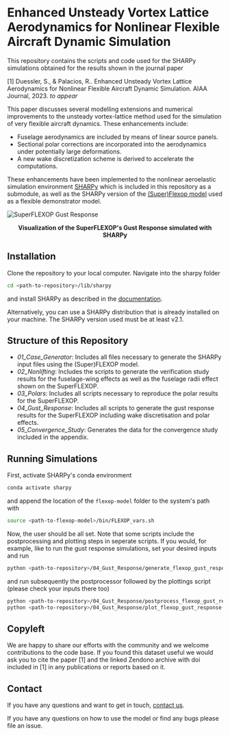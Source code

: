 # Enhanced Unsteady Vortex Lattice Aerodynamics for Nonlinear Flexible Aircraft Dynamic Simulation

This repository contains the scripts and code used for the SHARPy simulations obtained for the results shown in the journal paper

[1] Duessler, S., & Palacios, R.. Enhanced Unsteady Vortex Lattice Aerodynamics for Nonlinear Flexible Aircraft Dynamic Simulation. AIAA Journal, 2023. *to appear*

This paper discusses several modelling extensions and numerical improvements to the unsteady vortex-lattice method used for the simulation of very flexible aircraft dynamics.  These enhancements include:
* Fuselage aerodynamics are included by means of linear source panels.
* Sectional polar corrections are incorporated into the aerodynamics under potentially large deformations.
* A new wake discretization scheme is derived to accelerate the computations.

These enhancements have been implemented to the nonlinear aeroelastic simulation environment [SHARPy](http://github.com/imperialcollegelondon/sharpy) which is included in this repository as a submodule, as well as the SHARPy version of the [(Super)Flexop model](http://github.com/sduess/flexop_model) used as a flexible demonstrator model.

![SuperFLEXOP Gust Response](https://github.com/sduess/Enhanced_UVLM_nonlinear_aeroelastic/assets/72152433/300812c3-ade5-4904-b8ca-a0cbe4e2a561)
<p align="center">
<strong>Visualization of the SuperFLEXOP's Gust Response simulated with SHARPy</strong>
</p>

## Installation

Clone the repository to your local computer. Navigate into the sharpy folder 
```bash
cd <path-to-repository>/lib/sharpy
```
and install SHARPy as described in the [documentation](https://ic-sharpy.readthedocs.io/en/latest/content/installation.html). 

Alternatively, you can use a SHARPy distribution that is already installed on your machine. The SHARPy version used must be at least v2.1.

## Structure of this Repository

* _01_Case_Generator_: Includes all files necessary to generate the SHARPy input files using the (Super)FLEXOP model.
* _02_Nonlifting_: Includes the scripts to generate the verification study results for the fuselage-wing effects as well as the fuselage radii effect shown on the SuperFLEXOP.
* _03_Polars_: Includes all scripts necessary to reproduce the polar results for the SuperFLEXOP.
* _04_Gust_Response_: Includes all scripts to generate the gust response results for the SuperFLEXOP including wake discretisation and polar effects.
* _05_Convergence_Study_: Generates the data for the convergence study included in the appendix.
## Running Simulations
First, activate SHARPy's conda environment 
```bash
conda activate sharpy
```
and append the location of the `flexop-model` folder to the system's path with
```bash
source <path-to-flexop-model>/bin/FLEXOP_vars.sh
```
Now, the user should be all set. Note that some scripts include the postprocessing and plotting steps in seperate scripts. If you would, for example, like to run the gust response simulations, set your desired inputs and run 
```bash
python <path-to-repository>/04_Gust_Response/generate_flexop_gust_response.py
```
and run subsequently the postprocessor followed by the plottings script (please check your inputs there too)
```bash
python <path-to-repository>/04_Gust_Response/postprocess_flexop_gust_response.py
python <path-to-repository>/04_Gust_Response/plot_flexop_gust_response.py
```
## Copyleft

We are happy to share our efforts with the community and we welcome contributions to the code base. If you found this dataset useful we would ask you to cite the paper [1] and the linked Zendono archive with doi included in [1] in any publications or reports based on it.

## Contact

If you have any questions and want to get in touch, 
[contact us](https://www.imperial.ac.uk/aeroelastics/people/duessler/).

If you have any questions on how to use the model or find any bugs please file an issue. 
